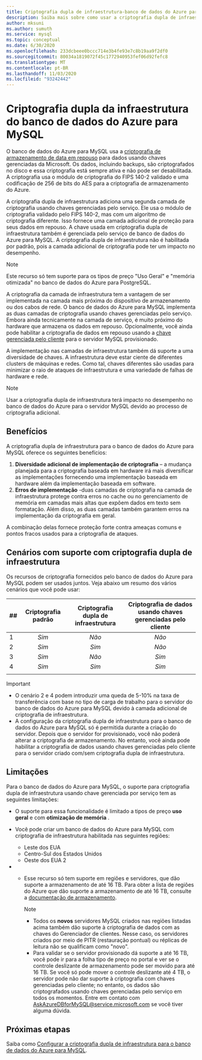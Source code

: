 ```yaml
---
title: Criptografia dupla de infraestrutura-banco de dados do Azure para MySQL
description: Saiba mais sobre como usar a criptografia dupla de infraestrutura para adicionar uma segunda camada de criptografia com chaves gerenciadas de serviço.
author: mksuni
ms.author: sumuth
ms.service: mysql
ms.topic: conceptual
ms.date: 6/30/2020
ms.openlocfilehash: 233dcbeee0bccc714e3b4fe93e7c8b19aa9f2df0
ms.sourcegitcommit: 80034a1819072f45c1772940953fef06d92fefc8
ms.translationtype: MT
ms.contentlocale: pt-BR
ms.lasthandoff: 11/03/2020
ms.locfileid: "93242442"
---
```

# <a name="azure-database-for-mysql-infrastructure-double-encryption"></a>Criptografia dupla da infraestrutura do banco de dados do Azure para MySQL

O banco de dados do Azure para MySQL usa a [criptografia de armazenamento de data em repouso](concepts-security.md#at-rest) para dados usando chaves gerenciadas da Microsoft. Os dados, incluindo backups, são criptografados no disco e essa criptografia está sempre ativa e não pode ser desabilitada. A criptografia usa o módulo de criptografia do FIPS 140-2 validado e uma codificação de 256 de bits do AES para a criptografia de armazenamento do Azure.

A criptografia dupla de infraestrutura adiciona uma segunda camada de criptografia usando chaves gerenciadas pelo serviço. Ele usa o módulo de criptografia validado pelo FIPS 140-2, mas com um algoritmo de criptografia diferente. Isso fornece uma camada adicional de proteção para seus dados em repouso. A chave usada em criptografia dupla de infraestrutura também é gerenciada pelo serviço de banco de dados do Azure para MySQL. A criptografia dupla de infraestrutura não é habilitada por padrão, pois a camada adicional de criptografia pode ter um impacto no desempenho.

> [!NOTE]
> Este recurso só tem suporte para os tipos de preço "Uso Geral" e "memória otimizada" no banco de dados do Azure para PostgreSQL.

A criptografia da camada de infraestrutura tem a vantagem de ser implementada na camada mais próxima do dispositivo de armazenamento ou dos cabos de rede. O banco de dados do Azure para MySQL implementa as duas camadas de criptografia usando chaves gerenciadas pelo serviço. Embora ainda tecnicamente na camada de serviço, é muito próximo do hardware que armazena os dados em repouso. Opcionalmente, você ainda pode habilitar a criptografia de dados em repouso usando a [chave gerenciada pelo cliente](concepts-data-encryption-mysql.md) para o servidor MySQL provisionado. 

A implementação nas camadas de infraestrutura também dá suporte a uma diversidade de chaves. A infraestrutura deve estar ciente de diferentes clusters de máquinas e redes. Como tal, chaves diferentes são usadas para minimizar o raio de ataques de infraestrutura e uma variedade de falhas de hardware e rede. 

> [!NOTE]
> Usar a criptografia dupla de infraestrutura terá impacto no desempenho no banco de dados do Azure para o servidor MySQL devido ao processo de criptografia adicional.

## <a name="benefits"></a>Benefícios

A criptografia dupla de infraestrutura para o banco de dados do Azure para MySQL oferece os seguintes benefícios:

1. **Diversidade adicional de implementação de criptografia** – a mudança planejada para a criptografia baseada em hardware irá mais diversificar as implementações fornecendo uma implementação baseada em hardware além da implementação baseada em software.
2. **Erros de implementação** -duas camadas de criptografia na camada de infraestrutura protege contra erros no cache ou no gerenciamento de memória em camadas mais altas que expõem dados em texto sem formatação. Além disso, as duas camadas também garantem erros na implementação da criptografia em geral.

A combinação delas fornece proteção forte contra ameaças comuns e pontos fracos usados para a criptografia de ataques.

## <a name="supported-scenarios-with-infrastructure-double-encryption"></a>Cenários com suporte com criptografia dupla de infraestrutura

Os recursos de criptografia fornecidos pelo banco de dados do Azure para MySQL podem ser usados juntos. Veja abaixo um resumo dos vários cenários que você pode usar:

|  ##   | Criptografia padrão | Criptografia dupla de infraestrutura | Criptografia de dados usando chaves gerenciadas pelo cliente  |
|:------|:------------------:|:--------------------------------:|:--------------------------------------------:|
| 1     | *Sim*              | *Não*                             | *Não*                                         |
| 2     | *Sim*              | *Sim*                            | *Não*                                         |
| 3     | *Sim*              | *Não*                             | *Sim*                                        |
| 4     | *Sim*              | *Sim*                            | *Sim*                                        |
|       |                    |                                  |                                              |

> [!Important]
> - O cenário 2 e 4 podem introduzir uma queda de 5-10% na taxa de transferência com base no tipo de carga de trabalho para o servidor do banco de dados do Azure para MySQL devido à camada adicional de criptografia de infraestrutura.
> - A configuração da criptografia dupla de infraestrutura para o banco de dados do Azure para MySQL só é permitida durante a criação do servidor. Depois que o servidor for provisionado, você não poderá alterar a criptografia de armazenamento. No entanto, você ainda pode habilitar a criptografia de dados usando chaves gerenciadas pelo cliente para o servidor criado com/sem criptografia dupla de infraestrutura.

## <a name="limitations"></a>Limitações

Para o banco de dados do Azure para MySQL, o suporte para criptografia dupla de infraestrutura usando chave gerenciada por serviço tem as seguintes limitações:

* O suporte para essa funcionalidade é limitado a tipos de preço **uso geral** e com **otimização de memória** .
* Você pode criar um banco de dados do Azure para MySQL com criptografia de infraestrutura habilitada nas seguintes regiões:

   * Leste dos EUA
   * Centro-Sul dos Estados Unidos
   * Oeste dos EUA 2
   
* * Esse recurso só tem suporte em regiões e servidores, que dão suporte a armazenamento de até 16 TB. Para obter a lista de regiões do Azure que dão suporte a armazenamento de até 16 TB, consulte a [documentação de armazenamento](concepts-pricing-tiers.md#storage).

    > [!NOTE]
    > - Todos os **novos** servidores MySQL criados nas regiões listadas acima também dão suporte à criptografia de dados com as chaves do Gerenciador de clientes. Nesse caso, os servidores criados por meio de PITR (restauração pontual) ou réplicas de leitura não se qualificam como "novo".
    > - Para validar se o servidor provisionado dá suporte a até 16 TB, você pode ir para a folha tipo de preço no portal e ver se o controle deslizante de armazenamento pode ser movido para até 16 TB. Se você só pode mover o controle deslizante até 4 TB, o servidor pode não dar suporte à criptografia com chaves gerenciadas pelo cliente; no entanto, os dados são criptografados usando chaves gerenciadas pelo serviço em todos os momentos. Entre em contato com AskAzureDBforMySQL@service.microsoft.com se você tiver alguma dúvida.

## <a name="next-steps"></a>Próximas etapas

Saiba como [Configurar a criptografia dupla de infraestrutura para o banco de dados do Azure para MySQL](howto-double-encryption.md).
